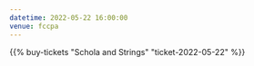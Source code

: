 ```yaml
---
datetime: 2022-05-22 16:00:00
venue: fccpa
---
```


{{% buy-tickets "Schola and Strings" "ticket-2022-05-22" %}}
